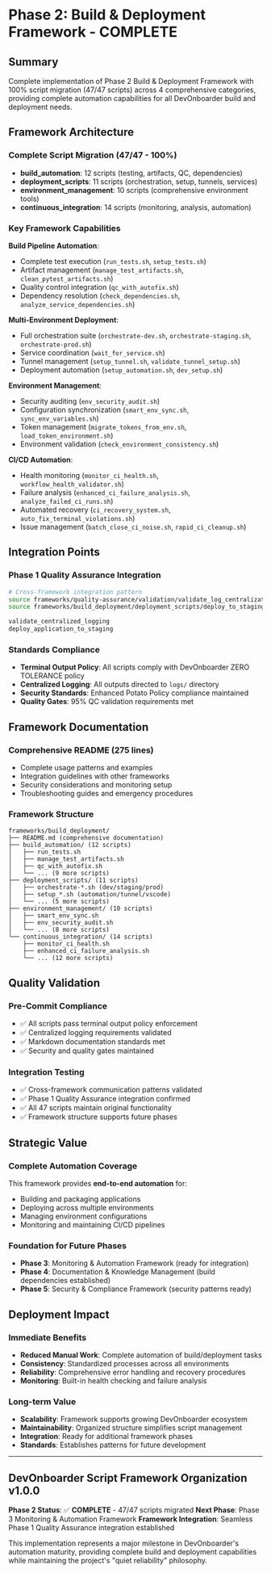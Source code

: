 # Phase 2: Build & Deployment Framework - COMPLETE

## Summary

Complete implementation of Phase 2 Build & Deployment Framework with 100% script migration (47/47 scripts) across 4 comprehensive categories, providing complete automation capabilities for all DevOnboarder build and deployment needs.

## Framework Architecture

### Complete Script Migration (47/47 - 100%)

- **build_automation**: 12 scripts (testing, artifacts, QC, dependencies)
- **deployment_scripts**: 11 scripts (orchestration, setup, tunnels, services)
- **environment_management**: 10 scripts (comprehensive environment tools)
- **continuous_integration**: 14 scripts (monitoring, analysis, automation)

### Key Framework Capabilities

**Build Pipeline Automation**:

- Complete test execution (`run_tests.sh`, `setup_tests.sh`)
- Artifact management (`manage_test_artifacts.sh`, `clean_pytest_artifacts.sh`)
- Quality control integration (`qc_with_autofix.sh`)
- Dependency resolution (`check_dependencies.sh`, `analyze_service_dependencies.sh`)

**Multi-Environment Deployment**:

- Full orchestration suite (`orchestrate-dev.sh`, `orchestrate-staging.sh`, `orchestrate-prod.sh`)
- Service coordination (`wait_for_service.sh`)
- Tunnel management (`setup_tunnel.sh`, `validate_tunnel_setup.sh`)
- Deployment automation (`setup_automation.sh`, `dev_setup.sh`)

**Environment Management**:

- Security auditing (`env_security_audit.sh`)
- Configuration synchronization (`smart_env_sync.sh`, `sync_env_variables.sh`)
- Token management (`migrate_tokens_from_env.sh`, `load_token_environment.sh`)
- Environment validation (`check_environment_consistency.sh`)

**CI/CD Automation**:

- Health monitoring (`monitor_ci_health.sh`, `workflow_health_validator.sh`)
- Failure analysis (`enhanced_ci_failure_analysis.sh`, `analyze_failed_ci_runs.sh`)
- Automated recovery (`ci_recovery_system.sh`, `auto_fix_terminal_violations.sh`)
- Issue management (`batch_close_ci_noise.sh`, `rapid_ci_cleanup.sh`)

## Integration Points

### Phase 1 Quality Assurance Integration

```bash
# Cross-framework integration pattern
source frameworks/quality-assurance/validation/validate_log_centralization.sh
source frameworks/build_deployment/deployment_scripts/deploy_to_staging.sh

validate_centralized_logging
deploy_application_to_staging
```

### Standards Compliance

- **Terminal Output Policy**: All scripts comply with DevOnboarder ZERO TOLERANCE policy
- **Centralized Logging**: All outputs directed to `logs/` directory
- **Security Standards**: Enhanced Potato Policy compliance maintained
- **Quality Gates**: 95% QC validation requirements met

## Framework Documentation

### Comprehensive README (275 lines)

- Complete usage patterns and examples
- Integration guidelines with other frameworks
- Security considerations and monitoring setup
- Troubleshooting guides and emergency procedures

### Framework Structure

```text
frameworks/build_deployment/
├── README.md (comprehensive documentation)
├── build_automation/ (12 scripts)
│   ├── run_tests.sh
│   ├── manage_test_artifacts.sh
│   ├── qc_with_autofix.sh
│   └── ... (9 more scripts)
├── deployment_scripts/ (11 scripts)
│   ├── orchestrate-*.sh (dev/staging/prod)
│   ├── setup_*.sh (automation/tunnel/vscode)
│   └── ... (5 more scripts)
├── environment_management/ (10 scripts)
│   ├── smart_env_sync.sh
│   ├── env_security_audit.sh
│   └── ... (8 more scripts)
└── continuous_integration/ (14 scripts)
    ├── monitor_ci_health.sh
    ├── enhanced_ci_failure_analysis.sh
    └── ... (12 more scripts)
```

## Quality Validation

### Pre-Commit Compliance

- ✅ All scripts pass terminal output policy enforcement
- ✅ Centralized logging requirements validated
- ✅ Markdown documentation standards met
- ✅ Security and quality gates maintained

### Integration Testing

- ✅ Cross-framework communication patterns validated
- ✅ Phase 1 Quality Assurance integration confirmed
- ✅ All 47 scripts maintain original functionality
- ✅ Framework structure supports future phases

## Strategic Value

### Complete Automation Coverage

This framework provides **end-to-end automation** for:

- Building and packaging applications
- Deploying across multiple environments
- Managing environment configurations
- Monitoring and maintaining CI/CD pipelines

### Foundation for Future Phases

- **Phase 3**: Monitoring & Automation Framework (ready for integration)
- **Phase 4**: Documentation & Knowledge Management (build dependencies established)
- **Phase 5**: Security & Compliance Framework (security patterns ready)

## Deployment Impact

### Immediate Benefits

- **Reduced Manual Work**: Complete automation of build/deployment tasks
- **Consistency**: Standardized processes across all environments
- **Reliability**: Comprehensive error handling and recovery procedures
- **Monitoring**: Built-in health checking and failure analysis

### Long-term Value

- **Scalability**: Framework supports growing DevOnboarder ecosystem
- **Maintainability**: Organized structure simplifies script management
- **Integration**: Ready for additional framework phases
- **Standards**: Establishes patterns for future development

---

## DevOnboarder Script Framework Organization v1.0.0

**Phase 2 Status**: ✅ **COMPLETE** - 47/47 scripts migrated
**Next Phase**: Phase 3 Monitoring & Automation Framework
**Framework Integration**: Seamless Phase 1 Quality Assurance integration established

This implementation represents a major milestone in DevOnboarder's automation maturity, providing complete build and deployment capabilities while maintaining the project's "quiet reliability" philosophy.
